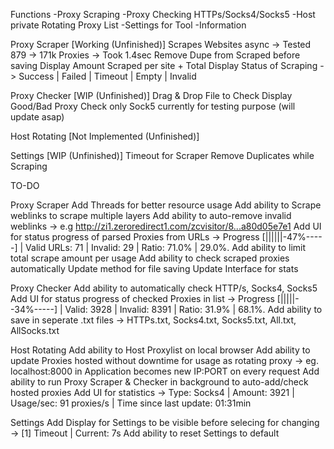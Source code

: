 Functions
-Proxy Scraping
-Proxy Checking HTTPs/Socks4/Socks5
-Host private Rotating Proxy List
-Settings for Tool
-Information

Proxy Scraper [Working (Unfinished)]
Scrapes Websites async -> Tested 879 -> 171k Proxies -> Took 1.4sec
Remove Dupe from Scraped before saving
Display Amount Scraped per site + Total
Display Status of Scraping -> Success | Failed | Timeout | Empty | Invalid

Proxy Checker [WIP (Unfinished)]
Drag & Drop File to Check
Display Good/Bad Proxy
Check only Sock5 currently for testing purpose (will update asap)

Host Rotating [Not Implemented (Unfinished)]

Settings [WIP (Unfinished)]
Timeout for Scraper
Remove Duplicates while Scraping


TO-DO

Proxy Scraper
Add Threads for better resource usage
Add ability to Scrape weblinks to scrape multiple layers
Add ability to auto-remove invalid weblinks -> e.g http://zi1.zeroredirect1.com/zcvisitor/8...a80d05e7e1
Add UI for status progress of parsed Proxies from URLs -> Progress [||||||-47%-----] | Valid URLs: 71 | Invalid: 29 | Ratio: 71.0% | 29.0%.
Add ability to limit total scrape amount per usage
Add ability to check scraped proxies automatically
Update method for file saving
Update Interface for stats

Proxy Checker
Add ability to automatically check HTTP/s, Socks4, Socks5
Add UI for status progress of checked Proxies in list -> Progress [|||||--34%-----] | Valid: 3928 | Invalid: 8391 | Ratio: 31.9% | 68.1%.
Add ability to save in seperate .txt files -> HTTPs.txt, Socks4.txt, Socks5.txt, All.txt, AllSocks.txt

Host Rotating
Add ability to Host Proxylist on local browser
Add ability to update Proxies hosted without downtime for usage as rotating proxy -> eg. localhost:8000 in Application becomes new IP:PORT on every request
Add ability to run Proxy Scraper & Checker in background to auto-add/check hosted proxies
Add UI for statistics -> Type: Socks4 | Amount: 3921 | Usage/sec: 91 proxies/s | Time since last update: 01:31min

Settings
Add Display for Settings to be visible before selecing for changing -> [1] Timeout | Current: 7s
Add ability to reset Settings to default

 
